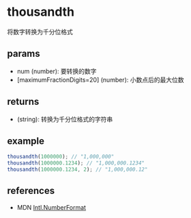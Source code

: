 # thousandth

将数字转换为千分位格式

## params

-   num (number): 要转换的数字
-   [maximumFractionDigits=20] (number): 小数点后的最大位数

## returns

-   (string): 转换为千分位格式的字符串

## example

```js
thousandth(1000000); // "1,000,000"
thousandth(1000000.1234); // "1,000,000.1234"
thousandth(1000000.1234, 2); // "1,000,000.12"
```

## references

-   MDN [Intl.NumberFormat](https://developer.mozilla.org/en-US/docs/Web/JavaScript/Reference/Global_Objects/Intl/NumberFormat)
